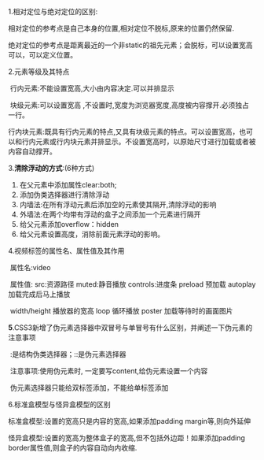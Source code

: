 1.相对定位与绝对定位的区别:

相对定位的参考点是自己本身的位置,相对定位不脱标,原来的位置仍然保留.

绝对定位的参考点是距离最近的一个非static的祖先元素；会脱标，可以设置宽高可以，可以定义位置。

2.元素等级及其特点

​	行内元素:不能设置宽高,大小由内容决定.可以并排显示

​	块级元素:可以设置宽高 ,不设置时,宽度为浏览器宽度,高度被内容撑开.必须独占一行。

​	行内块元素:既具有行内元素的特点,又具有块级元素的特点。可以设置宽高，也可以和行内元素或行内块元素并排显示。不设置宽高时，以原始尺寸进行加载或者被内容自动撑开。

3.**清除浮动的方式**:(6种方式)

1. 在父元素中添加属性clear:both;
2. 添加伪类选择器进行清除浮动
3. 内墙法:在所有浮动元素后添加空的元素使其隔开,清除浮动的影响
4. 外墙法:在两个均带有浮动的盒子之间添加一个元素进行隔开
5. 给父元素添加overflow：hidden
6. 给父元素设置高度，消除前面元素浮动的影响。

4.视频标签的属性名、属性值及其作用

​	属性名:video 

​	属性值: src:资源路径  muted:静音播放 controls:进度条  preload 预加载  autoplay  加载完成后马上播放

​	width/height  播放器的宽高  loop 循环播放  poster  加载等待时的画面图片

**5**.CSS3新增了伪元素选择器中双冒号与单冒号有什么区别，并阐述一下伪元素的注意事项

​	:是结构伪类选择器；::是伪元素选择器

​	注意事项:使用伪元素时, 一定要写content,给伪元素设置一个内容 

​			伪元素选择器只能给双标签添加，不能给单标签添加

6.标准盒模型与怪异盒模型的区别

标准盒模型:设置的宽高只是内容的宽高,如果添加padding margin等,则向外延伸

怪异盒模型:设置的宽高为整体盒子的宽高,但不包括外边距！如果添加padding border属性值,则盒子的内容自动向内收缩.